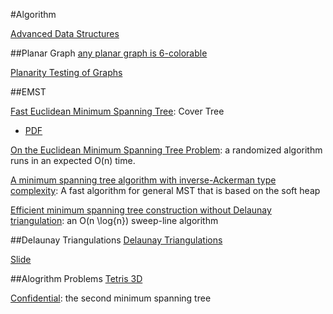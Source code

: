 #Algorithm

[Advanced Data Structures](http://courses.csail.mit.edu/6.897/spring05/lec.html)

##Planar Graph
[any planar graph is 6-colorable](https://courses.engr.illinois.edu/cs173/fa2010/lectures/planargraphs.pdf)

[Planarity Testing of Graphs](http://www.tcs.tifr.res.in/~workshop/nitp_igga/slides/shreesh-planarity-patna.pdf)


##EMST

[Fast Euclidean Minimum Spanning Tree](http://videolectures.net/kdd2010_march_fem/): Cover Tree
  * [PDF](http://www.cc.gatech.edu/~pram/pubs/rp494b-march.pdf)

[On the Euclidean Minimum Spanning Tree Problem](http://www.engr.uconn.edu/~rajasek/Jmsc3.pdf): a randomized algorithm runs in an expected O(n) time.

[A minimum spanning tree algorithm with inverse-Ackerman type complexity](http://www.ms.unimelb.edu.au/~woodd/NetOpt/Chazelle-MST-JACM.pdf): A fast algorithm for general MST that is based on the soft heap

[Efficient minimum spanning tree construction without Delaunay triangulation](http://www.ece.northwestern.edu/~haizhou/publications/zhou02ipl.pdf): an O(n \log{n}) sweep-line algorithm

##Delaunay Triangulations
[Delaunay Triangulations](http://www.ti.inf.ethz.ch/ew/courses/CG13/lecture/Chapter%206.pdf)

[Slide](file:///D:/Downloads/slides9alt.pdf)


##Alogrithm Problems
[Tetris 3D](http://main.edu.pl/en/archive/oi/13/tet)

[Confidential](http://acm.timus.ru/problem.aspx?space=1&num=1416): the second minimum spanning tree

